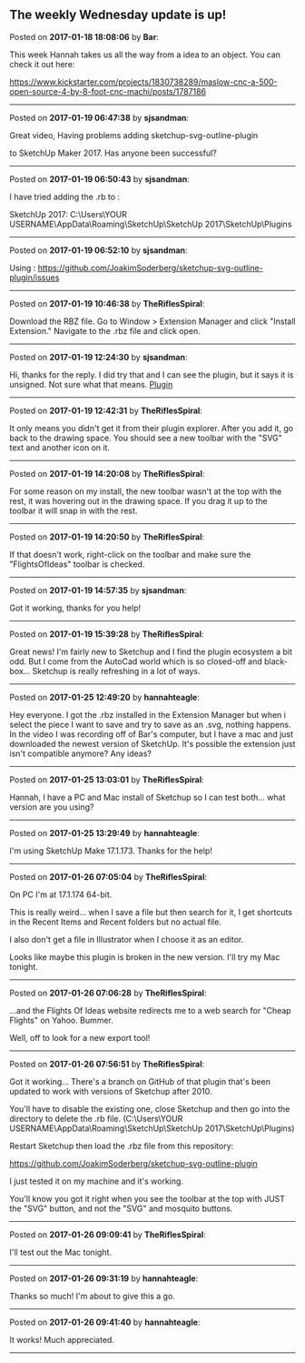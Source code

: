 ## The weekly Wednesday update is up!
Posted on **2017-01-18 18:08:06** by **Bar**:

This week Hannah takes us all the way from a idea to an object. You can check it out here:



https://www.kickstarter.com/projects/1830738289/maslow-cnc-a-500-open-source-4-by-8-foot-cnc-machi/posts/1787186

---

Posted on **2017-01-19 06:47:38** by **sjsandman**:

Great video, Having problems adding sketchup-svg-outline-plugin

to SketchUp Maker 2017. Has anyone been successful?

---

Posted on **2017-01-19 06:50:43** by **sjsandman**:

I have tried adding the .rb to :

SketchUp 2017: C:\Users\YOUR USERNAME\AppData\Roaming\SketchUp\SketchUp 2017\SketchUp\Plugins

---

Posted on **2017-01-19 06:52:10** by **sjsandman**:

Using : https://github.com/JoakimSoderberg/sketchup-svg-outline-plugin/issues

---

Posted on **2017-01-19 10:46:38** by **TheRiflesSpiral**:

Download the RBZ file. Go to Window > Extension Manager and click "Install Extension." Navigate to the .rbz file and click open.

---

Posted on **2017-01-19 12:24:30** by **sjsandman**:

Hi, thanks for the reply. I did try that and I can see the plugin, but it says it is unsigned. Not sure what that means. [Plugin](//muut.com/u/maslowcnc/s2/:maslowcnc:HJjK:plugin.jpg.jpg)

---

Posted on **2017-01-19 12:42:31** by **TheRiflesSpiral**:

It only means you didn't get it from their plugin explorer. After you add it, go back to the drawing space. You should see a new toolbar with the "SVG" text and another icon on it.

---

Posted on **2017-01-19 14:20:08** by **TheRiflesSpiral**:

For some reason on my install, the new toolbar wasn't at the top with the rest, it was hovering out in the drawing space. If you drag it up to the toolbar it will snap in with the rest.

---

Posted on **2017-01-19 14:20:50** by **TheRiflesSpiral**:

If that doesn't work, right-click on the toolbar and make sure the "FlightsOfIdeas" toolbar is checked.

---

Posted on **2017-01-19 14:57:35** by **sjsandman**:

Got it working, thanks for you help!

---

Posted on **2017-01-19 15:39:28** by **TheRiflesSpiral**:

Great news! I'm fairly new to Sketchup and I find the plugin ecosystem a bit odd. But I come from the AutoCad world which is so closed-off and black-box... Sketchup is really refreshing in a lot of ways.

---

Posted on **2017-01-25 12:49:20** by **hannahteagle**:

Hey everyone. I got the .rbz installed in the Extension Manager but when i select the piece I want to save and try to save as an .svg, nothing happens. In the video I was recording off of Bar's computer, but I have a mac and just downloaded the newest version of SketchUp. It's possible the extension just isn't compatible anymore? Any ideas?

---

Posted on **2017-01-25 13:03:01** by **TheRiflesSpiral**:

Hannah, I have a PC and Mac install of Sketchup so I can test both... what version are you using?

---

Posted on **2017-01-25 13:29:49** by **hannahteagle**:

I'm using SketchUp Make 17.1.173. Thanks for the help!

---

Posted on **2017-01-26 07:05:04** by **TheRiflesSpiral**:

On PC I'm at 17.1.174 64-bit.



This is really weird... when I save a file but then search for it, I get shortcuts in the Recent Items and Recent folders but no actual file.



I also don't get a file in Illustrator when I choose it as an editor.



Looks like maybe this plugin is broken in the new version. I'll try my Mac tonight.

---

Posted on **2017-01-26 07:06:28** by **TheRiflesSpiral**:

...and the Flights Of Ideas website redirects me to a web search for "Cheap Flights" on Yahoo. Bummer.



Well, off to look for a new export tool!

---

Posted on **2017-01-26 07:56:51** by **TheRiflesSpiral**:

Got it working... There's a branch on GitHub of that plugin that's been updated to work with versions of Sketchup after 2010.



You'll have to disable the existing one, close Sketchup and then go into the directory to delete the .rb file. (C:\Users\YOUR USERNAME\AppData\Roaming\SketchUp\SketchUp 2017\SketchUp\Plugins)



Restart Sketchup then load the .rbz file from this repository:

https://github.com/JoakimSoderberg/sketchup-svg-outline-plugin



I just tested it on my machine and it's working.



You'll know you got it right when you see the toolbar at the top with JUST the "SVG" button, and not the "SVG" and mosquito buttons.

---

Posted on **2017-01-26 09:09:41** by **TheRiflesSpiral**:

I'll test out the Mac tonight.

---

Posted on **2017-01-26 09:31:19** by **hannahteagle**:

Thanks so much! I'm about to give this a go.

---

Posted on **2017-01-26 09:41:40** by **hannahteagle**:

It works! Much appreciated.

---

